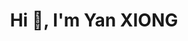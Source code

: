 <h1 align="center">Hi 👋, I'm Yan XIONG</h1>

<!--
**YanXiong-UCAS/YanXiong-UCAS** is a ✨ _special_ ✨ repository because its `README.md` (this file) appears on your GitHub profile.

#Here are some ideas to get you started:

###
- 😄 Hi there, this Yan XIONG. I am a Ph.D. student from the University of Chinese Academy of Sciences(UCAS), P.R. China.
- 🔭 My research interest includes spacecraft thermal control, deep reinforcement learning, transfer learning, intelligent control.
- 🌱 I’m currently studying at EPFL as a visiting Ph.D. student sponsored by both the China Scholarship Council and EPFL.
- 👯 I am open to collaboration, feel free to contract me via Email (👈)!
- ⚡ Please check my [homepage](https://xiongyan.netlify.app/) for my CV and latest update!
#- 🤔 I’m looking for help with ...
#- 💬 Ask me about ...
#- 📫 How to reach me: ...
-->
